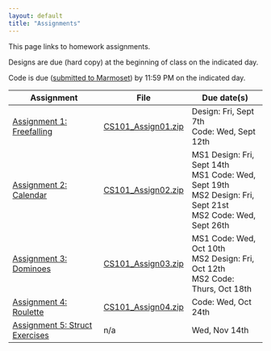 ```yaml
---
layout: default
title: "Assignments"
---
```


This page links to homework assignments.

Designs are due (hard copy) at the beginning of class on the indicated day.

Code is due (<a href="../submitting.html">submitted to Marmoset</a>) by 11:59 PM on the indicated day.

Assignment | File | Due date(s)
---------- | ---- | -----------
[Assignment 1: Freefalling](assign01.html) | [CS101\_Assign01.zip](CS101_Assign01.zip) | Design: Fri, Sept 7th<br>Code: Wed, Sept 12th
[Assignment 2: Calendar](assign02.html) | [CS101\_Assign02.zip](CS101_Assign02.zip) | MS1 Design: Fri, Sept 14th<br>MS1 Code: Wed, Sept 19th<br>MS2 Design: Fri, Sept 21st<br>MS2 Code: Wed, Sept 26th
[Assignment 3: Dominoes](assign03.html) | [CS101\_Assign03.zip](CS101_Assign03.zip) | MS1 Code: Wed, Oct 10th<br>MS2 Design: Fri, Oct 12th<br>MS2 Code: Thurs, Oct 18th
[Assignment 4: Roulette](assign04.html) | [CS101\_Assign04.zip](CS101_Assign04.zip) | Code: Wed, Oct 24th
[Assignment 5: Struct Exercises](assign05.html) | n/a | Wed, Nov 14th


<!--
[Assignment 3: Dominoes](assign03.html) | [CS101\_Assign03.zip](CS101_Assign03.zip) | MS1 Code: Wed, Oct 10th<br>MS2 Design: Fri, Oct 12th<br>MS2 Code: Thurs, Oct 18th

[Assignment 2: Let's Make a Deal](assign02.html) | [CS101\_Assign02.zip](CS101_Assign02.zip) | MS1 Design: Tues, Feb 6th<br>MS1 Code: Fri, Feb 9th<br>MS2 Design: Tues, Feb 20th<br>MS2 Code/Report: Fri, Feb 23rd
[Assignment 3: Loop Exercises](assign03.html) | n/a | Monday, Mar 12th
[Assignment 4: Tipping Dominoes](assign04.html) | [CS101\_Assign04.zip](CS101_Assign04.zip) | Design: Tues, Mar 20th<br>Code: Thurs, Apr 5th
[Assignment 5: Snake](assign05.html) | [CS101\_Assign05.zip](CS101_Assign05.zip) | Design: Thurs, Apr 26th<br>Code: Fri, May 4th
-->

<!-- vim:set wrap: ­-->
<!-- vim:set linebreak: -->
<!-- vim:set nolist: -->
